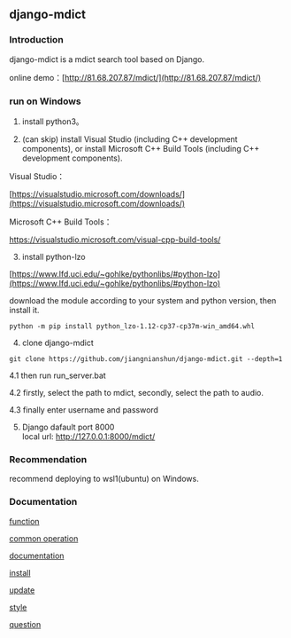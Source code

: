 ﻿## django-mdict

### Introduction

django-mdict is a mdict search tool based on Django.

online demo：[http://81.68.207.87/mdict/](http://81.68.207.87/mdict/)

### run on Windows

1. install python3。

2. (can skip) install Visual Studio (including C++ development components), or install Microsoft C++ Build Tools (including C++ development components).

Visual Studio：

[https://visualstudio.microsoft.com/downloads/](https://visualstudio.microsoft.com/downloads/)

Microsoft C++ Build Tools：

[https://visualstudio.microsoft.com/visual-cpp-build-tools/
](https://visualstudio.microsoft.com/visual-cpp-build-tools/
)

3. install python-lzo

[https://www.lfd.uci.edu/~gohlke/pythonlibs/#python-lzo](https://www.lfd.uci.edu/~gohlke/pythonlibs/#python-lzo)

download the module according to your system and python version, then install it.

```
python -m pip install python_lzo-1.12-cp37-cp37m-win_amd64.whl
```

4. clone django-mdict

```
git clone https://github.com/jiangnianshun/django-mdict.git --depth=1
```

4.1 then run run_server.bat

4.2 firstly, select the path to mdict, secondly, select the path to audio.

4.3 finally enter username and password

5. Django dafault port 8000
<br />local url: http://127.0.0.1:8000/mdict/
   
### Recommendation

recommend deploying to wsl1(ubuntu) on Windows.

### Documentation

[function](doc_func.md)

[common operation](doc_op.md)

[documentation](doc_index.md)

[install](doc_deploy.md)

[update](doc_update.md)

[style](doc_style.md)

[question](doc_question.md)

